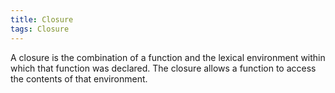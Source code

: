 ```yaml
---
title: Closure
tags: Closure
---
```


A closure is the combination of a function and the lexical environment within which that function was declared.
The closure allows a function to access the contents of that environment.
